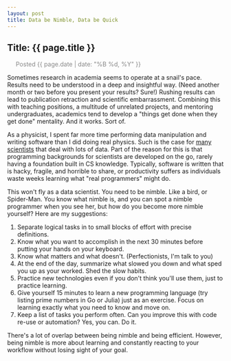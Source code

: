 ```yaml
---
layout: post
title: Data be Nimble, Data be Quick
---
```




Title: {{ page.title }}
-----------------------------




<p style="color:#888888;margin-left:20px">
  Posted {{ page.date | date: "%B %d, %Y" }}
</p>

Sometimes research in academia seems to operate at a snail's pace. Results need to be understood in a deep and insightful way. (Need another month or two before you present your results? Sure!) Rushing results can lead to publication retraction and scientific embarrassment. Combining this with teaching positions, a multitude of unrelated projects, and mentoring undergraduates, academics tend to develop a "things get done when they get done" mentality. And it works. Sort of.

As a physicist, I spent far more time performing data manipulation and writing software than I did doing real physics. Such is the case for <a href="http://escience.washington.edu/blog/data-science-incubation-program">many scientists</a> that deal with lots of data. Part of the reason for this is that programming backgrounds for scientists are developed on the go, rarely having a foundation built in CS knowledge. Typically, software is written that is hacky, fragile, and horrible to share, or productivity suffers as individuals waste weeks learning what "real programmers" might do.

This won't fly as a data scientist. You need to be nimble. Like a bird, or Spider-Man. You know what nimble is, and you can spot a nimble programmer when you see her, but how do you become more nimble yourself? Here are my suggestions:

1. Separate logical tasks in to small blocks of effort with precise definitions.
1. Know what you want to accomplish in the next 30 minutes before putting your hands on your keyboard.
1. Know what matters and what doesn't. (Perfectionists, I'm talk to you)
1. At the end of the day, summarize what slowed you down and what sped you up as your worked. Shed the slow habits.
1. Practice new technologies even if you don't think you'll use them, just to practice learning.
1. Give yourself 15 minutes to learn a new programming language (try listing prime numbers in Go or Julia) just as an exercise. Focus on learning exactly what you need to know and move on.
1. Keep a list of tasks you perform often. Can you improve this with code re-use or automation? Yes, you can. Do it.

There's a lot of overlap between being nimble and being efficient. However, being nimble is more about learning and constantly reacting to your workflow without losing sight of your goal.
